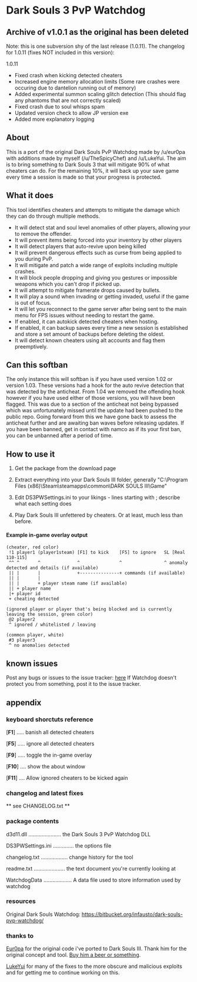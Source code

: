 Dark Souls 3 PvP Watchdog
=======================

## Archive of v1.0.1 as the original has been deleted

Note: this is one subversion shy of the last release (1.0.11). The changelog for 1.0.11 (fixes NOT included in this version):

1.0.11
 * Fixed crash when kicking detected cheaters
 *  Increased engine memory allocation limits (Some rare crashes were occuring due to dantelion running out of memory)
 *  Added experimental summon scaling glitch detection (This should flag any phantoms that are not correctly scaled)
 *  Fixed crash due to soul whisps spam
 *  Updated version check to allow JP version exe
 *  Added more explanatory logging

## About

This is a port of the original Dark Souls PvP Watchdog made by /u/eur0pa with additions made by myself (/u/TheSpicyChef) and /u/LukeYui. The aim is to bring something to Dark Souls 3 that will mitigate 90% of what cheaters can do. For the remaining 10%, it will back up your save game every time a session is made so that your progress is protected.

## What it does

This tool identifies cheaters and attempts to mitigate the damage which they can do through multiple methods.

 * It will detect stat and soul level anomalies of other players, allowing your to remove the offender.
 * It will prevent items being forced into your inventory by other players
 * It will detect players that auto-revive upon being killed
 * It will prevent dangerous effects such as curse from being applied to you during PvP.
 * It will mitigate and patch a wide range of exploits including multiple crashes.
 * It will block people dropping and giving you gestures or impossible weapons which you can't drop if picked up.
 * It will attempt to mitigate framerate drops caused by bullets.
 * It will play a sound when invading or getting invaded, useful if the game is out of focus.
 * It will let you reconnect to the game server after being sent to the main menu for FPS issues without needing to restart the game.
 * If enabled, it can autokick detected cheaters when hosting.
 * If enabled, it can backup saves every time a new session is established and store a set amount of backups before deleting the oldest.
 * It will detect known cheaters using alt accounts and flag them preemptively.

## Can this softban

The only instance this will softban is if you have used version 1.02 or version 1.03. These versions had a hook for the auto revive detection that was detected by the anticheat. From 1.04 we removed the offending hook however if you have used either of those versions, you will have been flagged. This was due to a section of the anticheat not being bypassed which was unfortunately missed until the update had been pushed to the public repo. Going forward from this we have gone back to assess the anticheat further and are awaiting ban waves before releasing updates. If you have been banned, get in contact with namco as if its your first ban, you can be unbanned after a period of time.


## How to use it

 1. Get the package from the download page
 
 2. Extract everything into your Dark Souls III folder, generally "C:\Program Files (x86)\Steam\steamapps\common\DARK SOULS III\Game"
 
 3. Edit DS3PWSettings.ini to your likings - lines starting with ; describe what each setting does
 
 4. Play Dark Souls III unfettered by cheaters. Or at least, much less than before.


#### Example in-game overlay output

    (cheater, red color)
     !1 player1 (player1steam) [F1] to kick    [F5] to ignore   SL [Real 110-115]
     ^^ ^		^              ^               ^                ^ anomaly detected and details (if available)
     || |       |              +---------------+ commands (if available)
     || |       | 
     || |       + player steam name (if available) 
     || + player name
     |+ player id
     + cheating detected

    (ignored player or player that's being blocked and is currently leaving the session, green color)
     @2 player2 
     ^ ignored / whitelisted / leaving

    (common player, white)
     #3 player3 
     ^ no anomalies detected

## known issues

Post any bugs or issues to the issue tracker: [here](https://github.com/Jellybaby34/Dark-Souls-3-PvP-Watchdog/issues)
If Watchdog doesn't protect you from something, post it to the issue tracker.

## appendix

### keyboard shorctuts reference

[**F1**] ..... banish all detected cheaters

[**F5**] ..... ignore all detected cheaters

[**F9**] ..... toggle the in-game overlay

[**F10**] .... show the about window

[**F11**] .... Allow ignored cheaters to be kicked again

### changelog and latest fixes

** see CHANGELOG.txt **

### package contents

d3d11.dll ...................... the Dark Souls 3 PvP Watchdog DLL

DS3PWSettings.ini .............. the options file

changelog.txt .................. change history for the tool

readme.txt ..................... the text document you're currently looking at

WatchdogData ................... A data file used to store information used by watchdog

### resources

Original Dark Souls Watchdog: https://bitbucket.org/infausto/dark-souls-pvp-watchdog/

### thanks to

[Eur0pa](http://reddit.com/u/eur0pa) for the original code i've ported to Dark Souls III. Thank him for the original concept and tool. [Buy him a beer or something](https://paypal.me/eur0pa).

[LukeYui](http://reddit.com/u/LukeYui) for many of the fixes to the more obscure and malicious exploits and for getting me to continue working on this.
